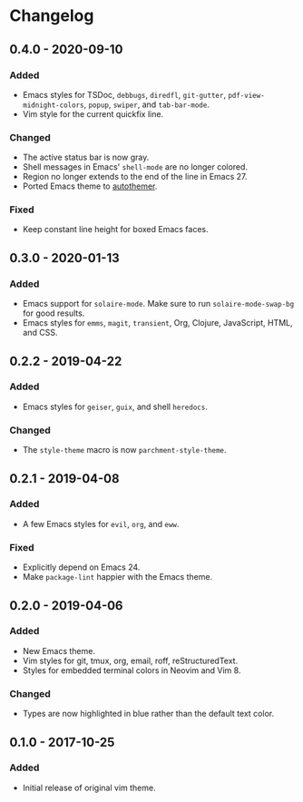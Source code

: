 # Changelog

## 0.4.0 - 2020-09-10
### Added
- Emacs styles for TSDoc, `debbugs`, `diredfl`, `git-gutter`,
  `pdf-view-midnight-colors`, `popup`, `swiper`, and `tab-bar-mode`.
- Vim style for the current quickfix line.

### Changed
- The active status bar is now gray.
- Shell messages in Emacs' `shell-mode` are no longer colored.
- Region no longer extends to the end of the line in Emacs 27.
- Ported Emacs theme to [autothemer](https://github.com/jasonm23/autothemer).

### Fixed
- Keep constant line height for boxed Emacs faces.

## 0.3.0 - 2020-01-13
### Added
- Emacs support for `solaire-mode`. Make sure to run
  `solaire-mode-swap-bg` for good results.
- Emacs styles for `emms`, `magit`, `transient`, Org, Clojure, JavaScript,
  HTML, and CSS.

## 0.2.2 - 2019-04-22
### Added
- Emacs styles for `geiser`, `guix`, and shell `heredocs`.

### Changed
- The `style-theme` macro is now `parchment-style-theme`.

## 0.2.1 - 2019-04-08
### Added
- A few Emacs styles for `evil`, `org`, and `eww`.

### Fixed
- Explicitly depend on Emacs 24.
- Make `package-lint` happier with the Emacs theme.

## 0.2.0 - 2019-04-06
### Added
- New Emacs theme.
- Vim styles for git, tmux, org, email, roff, reStructuredText.
- Styles for embedded terminal colors in Neovim and Vim 8.

### Changed
- Types are now highlighted in blue rather than the default text color.

## 0.1.0 - 2017-10-25
### Added
- Initial release of original vim theme.
